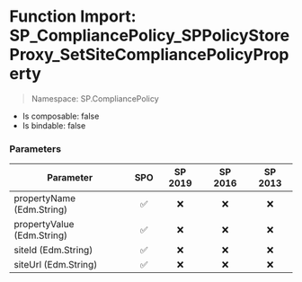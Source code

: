 # Function Import: SP_CompliancePolicy_SPPolicyStoreProxy_SetSiteCompliancePolicyProperty

> Namespace: SP.CompliancePolicy

- Is composable: false
- Is bindable: false

### Parameters

Parameter | SPO | SP 2019 | SP 2016 | SP 2013
----------|:---:|:-------:|:-------:|:-------:
propertyName (Edm.String) | ✅ | ❌ | ❌ | ❌
propertyValue (Edm.String) | ✅ | ❌ | ❌ | ❌
siteId (Edm.String) | ✅ | ❌ | ❌ | ❌
siteUrl (Edm.String) | ✅ | ❌ | ❌ | ❌